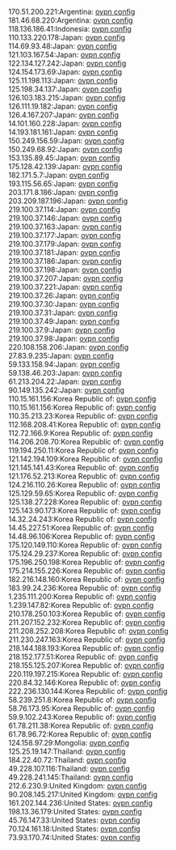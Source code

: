 170.51.200.221:Argentina: [ovpn config](vpn/170_51_200_221.ovpn)  
181.46.68.220:Argentina: [ovpn config](vpn/181_46_68_220.ovpn)  
118.136.186.41:Indonesia: [ovpn config](vpn/118_136_186_41.ovpn)  
110.133.220.178:Japan: [ovpn config](vpn/110_133_220_178.ovpn)  
114.69.93.48:Japan: [ovpn config](vpn/114_69_93_48.ovpn)  
121.103.167.54:Japan: [ovpn config](vpn/121_103_167_54.ovpn)  
122.134.127.242:Japan: [ovpn config](vpn/122_134_127_242.ovpn)  
124.154.173.69:Japan: [ovpn config](vpn/124_154_173_69.ovpn)  
125.11.198.113:Japan: [ovpn config](vpn/125_11_198_113.ovpn)  
125.198.34.137:Japan: [ovpn config](vpn/125_198_34_137.ovpn)  
126.103.183.215:Japan: [ovpn config](vpn/126_103_183_215.ovpn)  
126.111.19.182:Japan: [ovpn config](vpn/126_111_19_182.ovpn)  
126.4.167.207:Japan: [ovpn config](vpn/126_4_167_207.ovpn)  
14.101.160.228:Japan: [ovpn config](vpn/14_101_160_228.ovpn)  
14.193.181.161:Japan: [ovpn config](vpn/14_193_181_161.ovpn)  
150.249.156.59:Japan: [ovpn config](vpn/150_249_156_59.ovpn)  
150.249.68.92:Japan: [ovpn config](vpn/150_249_68_92.ovpn)  
153.135.89.45:Japan: [ovpn config](vpn/153_135_89_45.ovpn)  
175.128.42.139:Japan: [ovpn config](vpn/175_128_42_139.ovpn)  
182.171.5.7:Japan: [ovpn config](vpn/182_171_5_7.ovpn)  
193.115.56.65:Japan: [ovpn config](vpn/193_115_56_65.ovpn)  
203.171.8.186:Japan: [ovpn config](vpn/203_171_8_186.ovpn)  
203.209.187.196:Japan: [ovpn config](vpn/203_209_187_196.ovpn)  
219.100.37.114:Japan: [ovpn config](vpn/219_100_37_114.ovpn)  
219.100.37.146:Japan: [ovpn config](vpn/219_100_37_146.ovpn)  
219.100.37.163:Japan: [ovpn config](vpn/219_100_37_163.ovpn)  
219.100.37.177:Japan: [ovpn config](vpn/219_100_37_177.ovpn)  
219.100.37.179:Japan: [ovpn config](vpn/219_100_37_179.ovpn)  
219.100.37.181:Japan: [ovpn config](vpn/219_100_37_181.ovpn)  
219.100.37.186:Japan: [ovpn config](vpn/219_100_37_186.ovpn)  
219.100.37.198:Japan: [ovpn config](vpn/219_100_37_198.ovpn)  
219.100.37.207:Japan: [ovpn config](vpn/219_100_37_207.ovpn)  
219.100.37.221:Japan: [ovpn config](vpn/219_100_37_221.ovpn)  
219.100.37.26:Japan: [ovpn config](vpn/219_100_37_26.ovpn)  
219.100.37.30:Japan: [ovpn config](vpn/219_100_37_30.ovpn)  
219.100.37.31:Japan: [ovpn config](vpn/219_100_37_31.ovpn)  
219.100.37.49:Japan: [ovpn config](vpn/219_100_37_49.ovpn)  
219.100.37.9:Japan: [ovpn config](vpn/219_100_37_9.ovpn)  
219.100.37.98:Japan: [ovpn config](vpn/219_100_37_98.ovpn)  
220.108.158.206:Japan: [ovpn config](vpn/220_108_158_206.ovpn)  
27.83.9.235:Japan: [ovpn config](vpn/27_83_9_235.ovpn)  
59.133.158.94:Japan: [ovpn config](vpn/59_133_158_94.ovpn)  
59.138.46.203:Japan: [ovpn config](vpn/59_138_46_203.ovpn)  
61.213.204.22:Japan: [ovpn config](vpn/61_213_204_22.ovpn)  
90.149.135.242:Japan: [ovpn config](vpn/90_149_135_242.ovpn)  
110.15.161.156:Korea Republic of: [ovpn config](vpn/110_15_161_156.ovpn)  
110.15.161.156:Korea Republic of: [ovpn config](vpn/110_15_161_156.ovpn)  
110.35.213.23:Korea Republic of: [ovpn config](vpn/110_35_213_23.ovpn)  
112.168.208.41:Korea Republic of: [ovpn config](vpn/112_168_208_41.ovpn)  
112.72.166.9:Korea Republic of: [ovpn config](vpn/112_72_166_9.ovpn)  
114.206.208.70:Korea Republic of: [ovpn config](vpn/114_206_208_70.ovpn)  
119.194.250.11:Korea Republic of: [ovpn config](vpn/119_194_250_11.ovpn)  
121.142.194.109:Korea Republic of: [ovpn config](vpn/121_142_194_109.ovpn)  
121.145.141.43:Korea Republic of: [ovpn config](vpn/121_145_141_43.ovpn)  
121.176.52.213:Korea Republic of: [ovpn config](vpn/121_176_52_213.ovpn)  
124.216.110.26:Korea Republic of: [ovpn config](vpn/124_216_110_26.ovpn)  
125.129.59.65:Korea Republic of: [ovpn config](vpn/125_129_59_65.ovpn)  
125.138.27.228:Korea Republic of: [ovpn config](vpn/125_138_27_228.ovpn)  
125.143.90.173:Korea Republic of: [ovpn config](vpn/125_143_90_173.ovpn)  
14.32.24.243:Korea Republic of: [ovpn config](vpn/14_32_24_243.ovpn)  
14.45.227.51:Korea Republic of: [ovpn config](vpn/14_45_227_51.ovpn)  
14.48.96.106:Korea Republic of: [ovpn config](vpn/14_48_96_106.ovpn)  
175.120.149.110:Korea Republic of: [ovpn config](vpn/175_120_149_110.ovpn)  
175.124.29.237:Korea Republic of: [ovpn config](vpn/175_124_29_237.ovpn)  
175.196.250.198:Korea Republic of: [ovpn config](vpn/175_196_250_198.ovpn)  
175.214.155.226:Korea Republic of: [ovpn config](vpn/175_214_155_226.ovpn)  
182.216.148.160:Korea Republic of: [ovpn config](vpn/182_216_148_160.ovpn)  
183.99.24.236:Korea Republic of: [ovpn config](vpn/183_99_24_236.ovpn)  
1.235.111.200:Korea Republic of: [ovpn config](vpn/1_235_111_200.ovpn)  
1.239.147.82:Korea Republic of: [ovpn config](vpn/1_239_147_82.ovpn)  
210.178.250.103:Korea Republic of: [ovpn config](vpn/210_178_250_103.ovpn)  
211.207.152.232:Korea Republic of: [ovpn config](vpn/211_207_152_232.ovpn)  
211.208.252.208:Korea Republic of: [ovpn config](vpn/211_208_252_208.ovpn)  
211.230.247.163:Korea Republic of: [ovpn config](vpn/211_230_247_163.ovpn)  
218.144.188.193:Korea Republic of: [ovpn config](vpn/218_144_188_193.ovpn)  
218.152.177.51:Korea Republic of: [ovpn config](vpn/218_152_177_51.ovpn)  
218.155.125.207:Korea Republic of: [ovpn config](vpn/218_155_125_207.ovpn)  
220.119.197.215:Korea Republic of: [ovpn config](vpn/220_119_197_215.ovpn)  
220.84.32.146:Korea Republic of: [ovpn config](vpn/220_84_32_146.ovpn)  
222.236.130.144:Korea Republic of: [ovpn config](vpn/222_236_130_144.ovpn)  
58.239.251.8:Korea Republic of: [ovpn config](vpn/58_239_251_8.ovpn)  
58.76.173.95:Korea Republic of: [ovpn config](vpn/58_76_173_95.ovpn)  
59.9.102.243:Korea Republic of: [ovpn config](vpn/59_9_102_243.ovpn)  
61.78.211.38:Korea Republic of: [ovpn config](vpn/61_78_211_38.ovpn)  
61.78.96.72:Korea Republic of: [ovpn config](vpn/61_78_96_72.ovpn)  
124.158.97.29:Mongolia: [ovpn config](vpn/124_158_97_29.ovpn)  
125.25.19.147:Thailand: [ovpn config](vpn/125_25_19_147.ovpn)  
184.22.40.72:Thailand: [ovpn config](vpn/184_22_40_72.ovpn)  
49.228.107.116:Thailand: [ovpn config](vpn/49_228_107_116.ovpn)  
49.228.241.145:Thailand: [ovpn config](vpn/49_228_241_145.ovpn)  
212.6.230.9:United Kingdom: [ovpn config](vpn/212_6_230_9.ovpn)  
90.208.145.217:United Kingdom: [ovpn config](vpn/90_208_145_217.ovpn)  
161.202.144.236:United States: [ovpn config](vpn/161_202_144_236.ovpn)  
198.13.36.179:United States: [ovpn config](vpn/198_13_36_179.ovpn)  
45.76.147.33:United States: [ovpn config](vpn/45_76_147_33.ovpn)  
70.124.161.18:United States: [ovpn config](vpn/70_124_161_18.ovpn)  
73.93.170.74:United States: [ovpn config](vpn/73_93_170_74.ovpn)  
